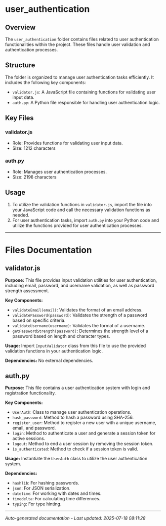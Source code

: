 # user_authentication

## Overview
The `user_authentication` folder contains files related to user authentication functionalities within the project. These files handle user validation and authentication processes.

## Structure
The folder is organized to manage user authentication tasks efficiently. It includes the following key components:
- `validator.js`: A JavaScript file containing functions for validating user input data.
- `auth.py`: A Python file responsible for handling user authentication logic.

## Key Files
### validator.js
- Role: Provides functions for validating user input data.
- Size: 1212 characters

### auth.py
- Role: Manages user authentication processes.
- Size: 2198 characters

## Usage
1. To utilize the validation functions in `validator.js`, import the file into your JavaScript code and call the necessary validation functions as needed.
2. For user authentication tasks, import `auth.py` into your Python code and utilize the functions provided for user authentication processes.

---

# Files Documentation

## validator.js

**Purpose:** This file provides input validation utilities for user authentication, including email, password, and username validation, as well as password strength assessment.

**Key Components:**
- `validateEmail(email)`: Validates the format of an email address.
- `validatePassword(password)`: Validates the strength of a password based on specific criteria.
- `validateUsername(username)`: Validates the format of a username.
- `getPasswordStrength(password)`: Determines the strength level of a password based on length and character types.

**Usage:** Import `InputValidator` class from this file to use the provided validation functions in your authentication logic.

**Dependencies:** No external dependencies.

## auth.py

**Purpose:** This file contains a user authentication system with login and registration functionality.

**Key Components:**
- `UserAuth`: Class to manage user authentication operations.
- `hash_password`: Method to hash a password using SHA-256.
- `register_user`: Method to register a new user with a unique username, email, and password.
- `login`: Method to authenticate a user and generate a session token for active sessions.
- `logout`: Method to end a user session by removing the session token.
- `is_authenticated`: Method to check if a session token is valid.

**Usage:** Instantiate the `UserAuth` class to utilize the user authentication system.

**Dependencies:**
- `hashlib`: For hashing passwords.
- `json`: For JSON serialization.
- `datetime`: For working with dates and times.
- `timedelta`: For calculating time differences.
- `typing`: For type hinting.

---
*Auto-generated documentation - Last updated: 2025-07-18 08:11:28*
